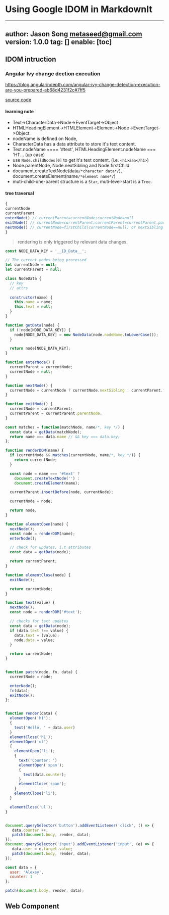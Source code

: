 # Using Google IDOM in MarkdownIt
---
author: Jason Song <metaseed@gmail.com>
version: 1.0.0
tag: []
enable: [toc]
---
## IDOM intruction

### Angular Ivy change dection execution
https://blog.angularindepth.com/angular-ivy-change-detection-execution-are-you-prepared-ab68d4231f2c#7ff5

[source code](https://jsfiddle.net/yurzui/hqhq4khc)

#### learning note
* Text->CharacterData->Node->EventTarget->Object
* HTMLHeadingElement->HTMLElement->Element->Node->EventTarget->Object.
* nodeName is defined on Node, 
* CharacterData has a data attribute to store it's text content.
* Text.nodeName ==== '#text', HTMLHeadingElement.nodeName === 'H1'... (up case)
* use `Node.childNodes[0]` to get it's text content. (i.e. `<h1>aaa</h1>`)
* Node.parentNode, Node.nextSibling and Node.firstChild
* document.createTextNode(data`/*character data*/`), document.createElement(name`/*element name*/`)
* muti-child-one-parent structure is a `Star`, muti-level-start is a `Tree`.

#### tree traversal
```js
{
currentNode
currentParent
enterNode() // currentParent=currentNode;currentNode=null
exitNode() // currentNode=currentParent;currentParent=currentParent.parentNode;
nextNode() // currentNode=firstChild(currentNode==null) or nextSibling
}

```

> rendering is only triggered by relevant data changes.

```js
const NODE_DATA_KEY = '__ID_Data__';

// The current nodes being processed
let currentNode = null;
let currentParent = null;

class NodeData {
  // key
  // attrs
  
  constructor(name) {
    this.name = name;
    this.text = null;
  }
}

function getData(node) {
  if (!node[NODE_DATA_KEY]) {
    node[NODE_DATA_KEY] = new NodeData(node.nodeName.toLowerCase());
  }

  return node[NODE_DATA_KEY];
}

function enterNode() {
  currentParent = currentNode;
  currentNode = null;
}

function nextNode() {
  currentNode = currentNode ? currentNode.nextSibling : currentParent.firstChild;
}

function exitNode() {
  currentNode = currentParent;
  currentParent = currentParent.parentNode;
}

const matches = function(matchNode, name/*, key */) {
  const data = getData(matchNode);
  return name === data.name // && key === data.key;
};

function renderDOM(name) {
  if (currentNode && matches(currentNode, name/*, key */)) {
    return currentNode;
  }

  const node = name === '#text' ? 
  	document.createTextNode('') :
    document.createElement(name);

  currentParent.insertBefore(node, currentNode);

  currentNode = node;

  return node;
}

function elementOpen(name) {
  nextNode();
  const node = renderDOM(name);
  enterNode();

  // check for updates, i.t attributes
  const data = getData(node);

  return currentParent;
}

function elementClose(node) {
  exitNode();

  return currentNode;
}

function text(value) {
  nextNode();
  const node = renderDOM('#text');

  // checks for text updates
  const data = getData(node);
  if (data.text !== value) {
    data.text = (value);
    node.data = value;
  }

  return currentNode;
}


function patch(node, fn, data) {
  currentNode = node;

  enterNode();
  fn(data);
  exitNode();
};


function render(data) {
  elementOpen('h1');
  {
    text('Hello, ' + data.user)
  }
  elementClose('h1');
  elementOpen('ul')
  {
    elementOpen('li'); 
    {
      text('Counter: ')
      elementOpen('span'); 
      {
        text(data.counter);
      }
      elementClose('span');
    }
    elementClose('li');
  }

  elementClose('ul');
}


document.querySelector('button').addEventListener('click', () => {
   data.counter ++;
   patch(document.body, render, data);
});
document.querySelector('input').addEventListener('input', (e) => {
   data.user = e.target.value;
   patch(document.body, render, data);
});

const data = {
  user: 'Alexey',
  counter: 1
};

patch(document.body, render, data);


```

## Web Component

